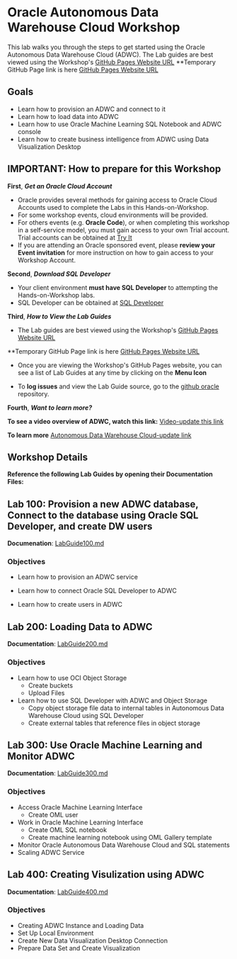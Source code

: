 # Oracle Autonomous Data Warehouse Cloud Workshop

This lab walks you through the steps to get started using the Oracle Autonomous Data Warehouse Cloud (ADWC).
The Lab guides are best viewed using the Workshop's [GitHub Pages Website URL](https://oracle.github.io/learning-library/workshops/adwc-trialcampaigns/) 
**Temporary GitHub Page link is here [GitHub Pages Website URL](https://unofficialoraclecloudhub.github.io/autonomous-campaign/workshops/adwc-trialcampaigns/)

## Goals

- Learn how to provision an ADWC and connect to it
- Learn how to load data into ADWC
- Learn how to use Oracle Machine Learning SQL Notebook and ADWC console
- Learn how to create business intelligence from ADWC using Data Visualization Desktop

## IMPORTANT: How to prepare for this Workshop

**First**, ***Get an Oracle Cloud Account*** 
- Oracle provides several methods for gaining access to Oracle Cloud Accounts used to complete the Labs in this Hands-on-Workshop. 
- For some workshop events, cloud environments will be provided. 
- For others events (e.g. **Oracle Code**), or when completing this workshop in a self-service model, you must gain access to your own Trial account. Trial accounts can be obtained at [Try It](https://shop.oracle.com/r/promo?sc=codeny_hol2_cloudpromotion) 
- If you are attending an Oracle sponsored event, please **review your Event invitation** for more instruction on how to gain access to your Workshop Account.

**Second**, ***Download SQL Developer***
- Your client environment **must have SQL Developer** to attempting the Hands-on-Workshop labs. 
- SQL Developer can be obtained at [SQL Developer](http://www.oracle.com/technetwork/developer-tools/sql-developer/downloads/) 
 

**Third**, ***How to View the Lab Guides***

- The Lab guides are best viewed using the Workshop's [GitHub Pages Website URL](https://oracle.github.io/learning-library/workshops/adwc-trialcampaigns/) 

**Temporary GitHub Page link is here [GitHub Pages Website URL](https://unofficialoraclecloudhub.github.io/autonomous-campaign/workshops/adwc-trialcampaigns/)

- Once you are viewing the Workshop's GitHub Pages website, you can see a list of Lab Guides at any time by clicking on the **Menu Icon**

- To **log issues** and view the Lab Guide source, go to the [github oracle](https://github.com/oracle/learning-library/tree/master/workshops/adwc-trialcampaigns) repository.

**Fourth**, ***Want to learn more?***

**To see a video overview of ADWC, watch this link:** [Video-update this link](https://www.youtube.com/watch?v=f4BurlkdEQM)

**To learn more** [Autonomous Data Warehouse Cloud-update link](https://docs.oracle.com/en/cloud/paas/autonomous-data-warehouse-cloud/index.html)


## Workshop Details

**Reference the following Lab Guides by opening their Documentation Files:**

## Lab 100: Provision a new ADWC database, Connect to the database using Oracle SQL Developer, and create DW users

**Documenation**: [LabGuide100.md](LabGuide100.md)

### Objectives

- Learn how to provision an ADWC service

- Learn how to connect Oracle SQL Developer to ADWC

- Learn how to create users in ADWC


## Lab 200: Loading Data to ADWC

**Documentation**: [LabGuide200.md](LabGuide200.md)

### Objectives
- Learn how to use OCI Object Storage
    - Create buckets
    - Upload Files
- Learn how to use SQL Developer with ADWC and Object Storage
    - Copy object storage file data to internal tables in Autonomous Data Warehouse Cloud using SQL Developer
    - Create external tables that reference files in object storage

## Lab 300: Use Oracle Machine Learning and Monitor ADWC

**Documentation**: [LabGuide300.md](LabGuide300.md)

### Objectives
- Access Oracle Machine Learning Interface
    - Create OML user
- Work in Oracle Machine Learning Interface
    - Create OML SQL notebook
    - Create machine learning notebook using OML Gallery template
- Monitor Oracle Autonomous Data Warehouse Cloud and SQL statements
- Scaling ADWC Service

## Lab 400: Creating Visulization using ADWC

**Documentation**: [LabGuide400.md](LabGuide400.md)

### Objectives
- Creating ADWC Instance and Loading Data
- Set Up Local Environment
- Create New Data Visualization Desktop Connection
- Prepare Data Set and Create Visualization


